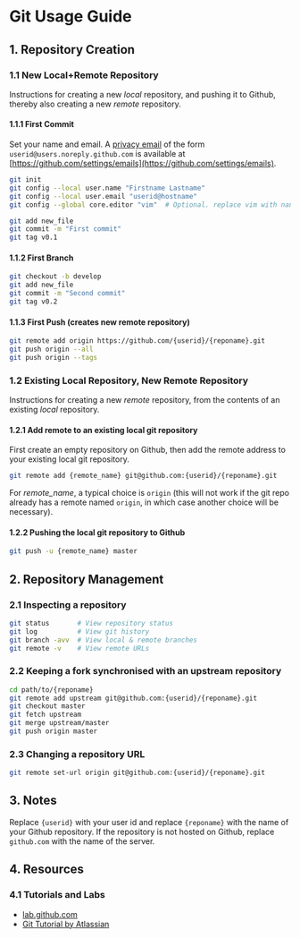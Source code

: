 # Git Usage Guide

## 1. Repository Creation

### 1.1 New Local+Remote Repository

Instructions for creating a new *local* repository,
and pushing it to Github, thereby also creating a
new *remote* repository.

#### 1.1.1 First Commit

Set your name and email. A
[privacy email](https://docs.github.com/en/github/setting-up-and-managing-your-github-user-account/setting-your-commit-email-address)
of the form `userid@users.noreply.github.com` is available at
[https://github.com/settings/emails](https://github.com/settings/emails).

```bash
git init
git config --local user.name "Firstname Lastname"
git config --local user.email "userid@hostname"
git config --global core.editor "vim"  # Optional. replace vim with nano, ..., depending on the preferred editor for commits

git add new_file
git commit -m "First commit"
git tag v0.1
```

#### 1.1.2 First Branch

```bash
git checkout -b develop
git add new_file
git commit -m "Second commit"
git tag v0.2
```

#### 1.1.3 First Push (creates new remote repository)

```bash
git remote add origin https://github.com/{userid}/{reponame}.git
git push origin --all
git push origin --tags
```

### 1.2 Existing Local Repository, New Remote Repository

Instructions for creating a new *remote* repository,
from the contents of an existing *local* repository.

#### 1.2.1 Add remote to an existing local git repository

First create an empty repository on Github,
then add the remote address to your existing local git repository.

```bash
git remote add {remote_name} git@github.com:{userid}/{reponame}.git
```

For *remote_name*, a typical choice is `origin` (this will not work
if the git repo already has a remote named `origin`, in which case
another choice will be necessary).


#### 1.2.2 Pushing the local git repository to Github

```bash
git push -u {remote_name} master
```

## 2. Repository Management

### 2.1 Inspecting a repository

```bash
git status       # View repository status
git log          # View git history
git branch -avv  # View local & remote branches
git remote -v    # View remote URLs
```

### 2.2 Keeping a fork synchronised with an upstream repository

```bash
cd path/to/{reponame}
git remote add upstream git@github.com:{userid}/{reponame}.git
git checkout master
git fetch upstream
git merge upstream/master
git push origin master
```

### 2.3 Changing a repository URL

```bash
git remote set-url origin git@github.com:{userid}/{reponame}.git
```

## 3. Notes

Replace `{userid}` with your user id and replace `{reponame}`
with the name of your Github repository.  If the repository is not
hosted on Github, replace `github.com` with the name of the server.

## 4. Resources

### 4.1 Tutorials and Labs

- [lab.github.com](https://lab.github.com)
- [Git Tutorial by Atlassian](https://www.atlassian.com/git/tutorials/git-bash)

